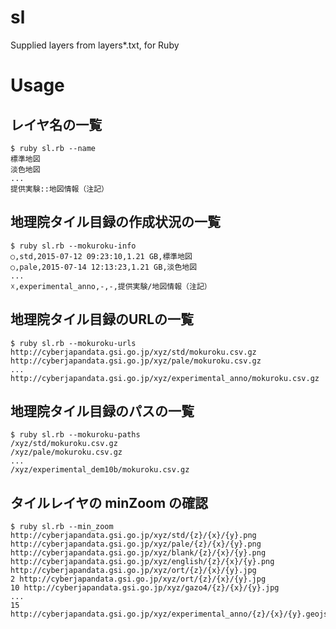 # sl
Supplied layers from layers*.txt, for Ruby

# Usage

## レイヤ名の一覧
```
$ ruby sl.rb --name
標準地図
淡色地図
...
提供実験::地図情報（注記）
```

## 地理院タイル目録の作成状況の一覧
```
$ ruby sl.rb --mokuroku-info
○,std,2015-07-12 09:23:10,1.21 GB,標準地図
○,pale,2015-07-14 12:13:23,1.21 GB,淡色地図
...
☓,experimental_anno,-,-,提供実験/地図情報（注記）
```

## 地理院タイル目録のURLの一覧
```
$ ruby sl.rb --mokuroku-urls
http://cyberjapandata.gsi.go.jp/xyz/std/mokuroku.csv.gz
http://cyberjapandata.gsi.go.jp/xyz/pale/mokuroku.csv.gz
...
http://cyberjapandata.gsi.go.jp/xyz/experimental_anno/mokuroku.csv.gz
```

## 地理院タイル目録のパスの一覧
```
$ ruby sl.rb --mokuroku-paths
/xyz/std/mokuroku.csv.gz
/xyz/pale/mokuroku.csv.gz
...
/xyz/experimental_dem10b/mokuroku.csv.gz
```

## タイルレイヤの minZoom の確認
```
$ ruby sl.rb --min_zoom
http://cyberjapandata.gsi.go.jp/xyz/std/{z}/{x}/{y}.png
http://cyberjapandata.gsi.go.jp/xyz/pale/{z}/{x}/{y}.png
http://cyberjapandata.gsi.go.jp/xyz/blank/{z}/{x}/{y}.png
http://cyberjapandata.gsi.go.jp/xyz/english/{z}/{x}/{y}.png
http://cyberjapandata.gsi.go.jp/xyz/ort/{z}/{x}/{y}.jpg
2 http://cyberjapandata.gsi.go.jp/xyz/ort/{z}/{x}/{y}.jpg
10 http://cyberjapandata.gsi.go.jp/xyz/gazo4/{z}/{x}/{y}.jpg
...
15 http://cyberjapandata.gsi.go.jp/xyz/experimental_anno/{z}/{x}/{y}.geojson
```
